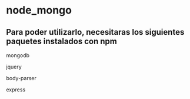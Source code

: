 # node_mongo

## Para poder utilizarlo, necesitaras los siguientes paquetes instalados con npm

mongodb

jquery

body-parser

express
